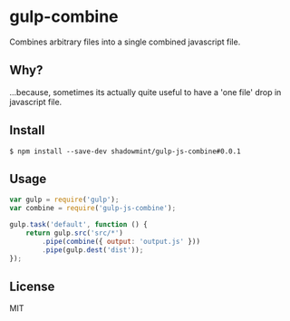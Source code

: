 # gulp-combine

Combines arbitrary files into a single combined javascript file.

## Why?

...because, sometimes its actually quite useful to have a 'one file'
drop in javascript file.

## Install

```
$ npm install --save-dev shadowmint/gulp-js-combine#0.0.1
```

## Usage

```js
var gulp = require('gulp');
var combine = require('gulp-js-combine');

gulp.task('default', function () {
	return gulp.src('src/*')
		.pipe(combine({ output: 'output.js' }))
		.pipe(gulp.dest('dist'));
});
```

## License

MIT
